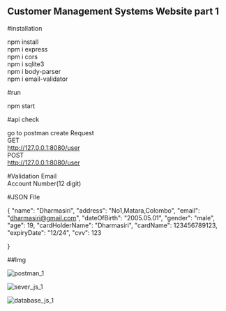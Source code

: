 ## Customer Management Systems Website part 1

#installation

npm install <br/>
npm i express <br/>
npm i cors <br/>
npm i sqlite3 <br/>
npm i body-parser <br/>
npm i email-validator <br/>

#run

npm start

#api check 

go to postman create Request <br/>
GET <br/>
http://127.0.0.1:8080/user <br/>
POST <br/>
http://127.0.0.1:8080/user <br/>

#Validation
Email<br/>
Account Number(12 digit)<br/>

#JSON FIle

{
    "name": "Dharmasiri",
    "address": "No1,Matara,Colombo",
    "email": "dharmasiri@gmail.com",
    "dateOfBirth": "2005.05.01", 
    "gender": "male", 
    "age":  19,
    "cardHolderName": "Dharmasiri",
    "cardName": 123456789123, 
    "expiryDate":  "12/24",
    "cvv":  123              
                    
}

##Img 

![postman_1](https://github.com/yasiruviyara/customer-management-1/assets/80908044/62249f72-2c17-47c7-ad25-62a75b709b69)

![sever_js_1](https://github.com/yasiruviyara/customer-management-1/assets/80908044/3341b866-c5a7-4238-8830-f4981dd336b5)

![database_js_1](https://github.com/yasiruviyara/customer-management-1/assets/80908044/d8bd642d-146f-4f55-86b2-97f1ee535e90)





